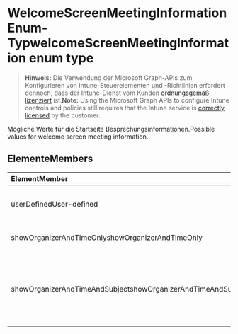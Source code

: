 # <a name="welcomescreenmeetinginformation-enum-type"></a><span data-ttu-id="00bdc-101">WelcomeScreenMeetingInformation Enum-Typ</span><span class="sxs-lookup"><span data-stu-id="00bdc-101">welcomeScreenMeetingInformation enum type</span></span>

> <span data-ttu-id="00bdc-102">**Hinweis:** Die Verwendung der Microsoft Graph-APIs zum Konfigurieren von Intune-Steuerelementen und -Richtlinien erfordert dennoch, dass der Intune-Dienst vom Kunden [ordnungsgemäß lizenziert](https://go.microsoft.com/fwlink/?linkid=839381) ist.</span><span class="sxs-lookup"><span data-stu-id="00bdc-102">**Note:** Using the Microsoft Graph APIs to configure Intune controls and policies still requires that the Intune service is [correctly licensed](https://go.microsoft.com/fwlink/?linkid=839381) by the customer.</span></span>

<span data-ttu-id="00bdc-103">Mögliche Werte für die Startseite Besprechungsinformationen.</span><span class="sxs-lookup"><span data-stu-id="00bdc-103">Possible values for welcome screen meeting information.</span></span>
## <a name="members"></a><span data-ttu-id="00bdc-104">Elemente</span><span class="sxs-lookup"><span data-stu-id="00bdc-104">Members</span></span>
|<span data-ttu-id="00bdc-105">Element</span><span class="sxs-lookup"><span data-stu-id="00bdc-105">Member</span></span>|<span data-ttu-id="00bdc-106">Wert</span><span class="sxs-lookup"><span data-stu-id="00bdc-106">Value</span></span>|<span data-ttu-id="00bdc-107">Beschreibung</span><span class="sxs-lookup"><span data-stu-id="00bdc-107">Description</span></span>|
|:---|:---|:---|
|<span data-ttu-id="00bdc-108">userDefined</span><span class="sxs-lookup"><span data-stu-id="00bdc-108">User-defined</span></span>|<span data-ttu-id="00bdc-109">0</span><span class="sxs-lookup"><span data-stu-id="00bdc-109">0%</span></span>|<span data-ttu-id="00bdc-110">Benutzerdefiniert, Standardwert, keine Vorgabe.</span><span class="sxs-lookup"><span data-stu-id="00bdc-110">User Defined, default value, no intent.</span></span>|
|<span data-ttu-id="00bdc-111">showOrganizerAndTimeOnly</span><span class="sxs-lookup"><span data-stu-id="00bdc-111">showOrganizerAndTimeOnly</span></span>|<span data-ttu-id="00bdc-112">1</span><span class="sxs-lookup"><span data-stu-id="00bdc-112">$1</span></span>|<span data-ttu-id="00bdc-113">Nur Organizer und Uhrzeit anzeigen.</span><span class="sxs-lookup"><span data-stu-id="00bdc-113">Show organizer and time only.</span></span>|
|<span data-ttu-id="00bdc-114">showOrganizerAndTimeAndSubject</span><span class="sxs-lookup"><span data-stu-id="00bdc-114">showOrganizerAndTimeAndSubject</span></span>|<span data-ttu-id="00bdc-115">2</span><span class="sxs-lookup"><span data-stu-id="00bdc-115">-2</span></span>|<span data-ttu-id="00bdc-116">Organizer, Zeit und Betreff anzeigen (Betreff ist für private Konferenzen ausgeblendet).</span><span class="sxs-lookup"><span data-stu-id="00bdc-116">Show organizer, time and subject (subject is hidden for private meetings).</span></span>|



